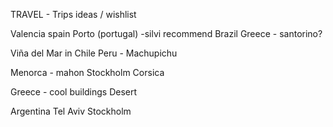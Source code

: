 TRAVEL -  Trips ideas / wishlist


Valencia spain
Porto (portugal) -silvi recommend
Brazil
Greece - santorino?

Viña del Mar in Chile
Peru - Machupichu

Menorca - mahon
Stockholm
Corsica

Greece - cool buildings
Desert



Argentina
Tel Aviv
Stockholm